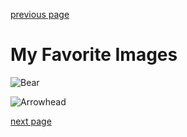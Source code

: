 [previous page](Education.md)

# **My Favorite Images**

![Bear](https://www.google.com/search?rlz=1C1VDKB_enUS1040US1040&sxsrf=AJOqlzXx1ltfZzSke6Pe29UIscuaNlBKgQ:1678939063729&q=fat+bears&tbm=isch&sa=X&ved=2ahUKEwjYx_izx9_9AhWtk4kEHUW3B5UQ0pQJegQIDBAB&biw=1280&bih=681&dpr=1.5#imgrc=-mI7-VZayMleCM)

![Arrowhead](https://news.visitkc.com/facts/arrowhead-stadium)

[next page](Websites.md)
